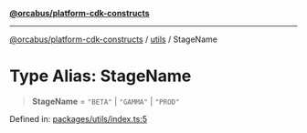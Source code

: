 [**@orcabus/platform-cdk-constructs**](../../../../README.md)

***

[@orcabus/platform-cdk-constructs](../../../../README.md) / [utils](../README.md) / StageName

# Type Alias: StageName

> **StageName** = `"BETA"` \| `"GAMMA"` \| `"PROD"`

Defined in: [packages/utils/index.ts:5](https://github.com/OrcaBus/platform-cdk-constructs/blob/eb710b2f105d22a64c8abea3b2245773c2378377/packages/utils/index.ts#L5)
